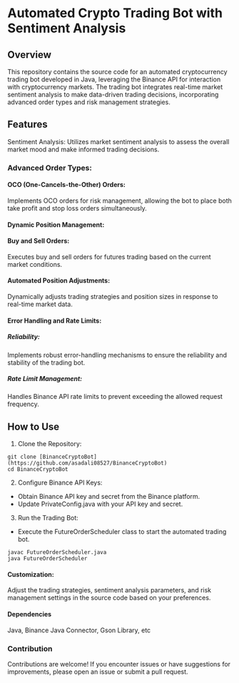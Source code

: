 # Automated Crypto Trading Bot with Sentiment Analysis
## Overview
This repository contains the source code for an automated cryptocurrency trading bot developed in Java, leveraging the Binance API for interaction with cryptocurrency markets. The trading bot integrates real-time market sentiment analysis to make data-driven trading decisions, incorporating advanced order types and risk management strategies.

## Features
Sentiment Analysis: Utilizes market sentiment analysis to assess the overall market mood and make informed trading decisions.

### Advanced Order Types:

#### OCO (One-Cancels-the-Other) Orders: 
Implements OCO orders for risk management, allowing the bot to place both take profit and stop loss orders simultaneously.
#### Dynamic Position Management:
#### Buy and Sell Orders: 
Executes buy and sell orders for futures trading based on the current market conditions.
#### Automated Position Adjustments: 
Dynamically adjusts trading strategies and position sizes in response to real-time market data.
#### Error Handling and Rate Limits:

##### Reliability: 
Implements robust error-handling mechanisms to ensure the reliability and stability of the trading bot.
##### Rate Limit Management: 
Handles Binance API rate limits to prevent exceeding the allowed request frequency.
## How to Use
1. Clone the Repository:
```
git clone [BinanceCryptoBot](https://github.com/asadali08527/BinanceCryptoBot)
cd BinanceCryptoBot
```
2. Configure Binance API Keys:

+ Obtain Binance API key and secret from the Binance platform.
+ Update PrivateConfig.java with your API key and secret.

3. Run the Trading Bot:

+ Execute the FutureOrderScheduler class to start the automated trading bot.
```
javac FutureOrderScheduler.java
java FutureOrderScheduler
```
#### Customization:

Adjust the trading strategies, sentiment analysis parameters, and risk management settings in the source code based on your preferences.
#### Dependencies
Java,
Binance Java Connector,
Gson Library, etc
### Contribution
Contributions are welcome! If you encounter issues or have suggestions for improvements, please open an issue or submit a pull request.
